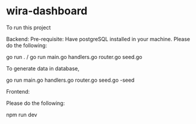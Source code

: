 # wira-dashboard

To run this project

Backend:
Pre-requisite: Have postgreSQL installed in your machine.
Please do the following:

go run . / go run main.go handlers.go router.go seed.go

To generate data in database,

go run main.go handlers.go router.go seed.go -seed

Frontend:

Please do the following:

npm run dev
